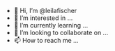 - 👋 Hi, I’m @leilafischer
- 👀 I’m interested in ...
- 🌱 I’m currently learning ...
- 💞️ I’m looking to collaborate on ...
- 📫 How to reach me ...

<!---
leilafischer/leilafischer is a ✨ special ✨ repository because its `README.md` (this file) appears on your GitHub profile.
You can click the Preview link to take a look at your changes.
--->
